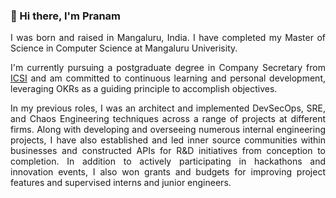 ### 👋 Hi there, I'm Pranam

<div style="text-align: justify">
  
I was born and raised in Mangaluru, India. I have completed my Master of Science in Computer Science at Mangaluru Univerisity.

</div>

<div style="text-align: justify">

I'm currently pursuing a postgraduate degree in Company Secretary from [ICSI](https://www.icsi.edu)  and am committed to continuous learning and personal development, leveraging OKRs as a guiding principle to accomplish objectives.

</div>

<div style="text-align: justify">

In my previous roles, I was an architect and implemented DevSecOps, SRE, and Chaos Engineering techniques across a range of projects at different firms. Along with developing and overseeing numerous internal engineering projects, I have also established and led inner source communities within businesses and constructed APIs for R&D initiatives from conception to completion. In addition to actively participating in hackathons and innovation events, I also won grants and budgets for improving project features and supervised interns and junior engineers.

</div>


<!--
**prnam/prnam** is a ✨ _special_ ✨ repository because its `README.md` (this file) appears on your GitHub profile.

Here are some ideas to get you started:

- 🔭 I’m currently working on ...
- 🌱 I’m currently learning ...
- 👯 I’m looking to collaborate on ...
- 🤔 I’m looking for help with ...
- 💬 Ask me about ...
- 📫 How to reach me: ...
- 😄 Pronouns: ...
- ⚡ Fun fact: ...
-->
